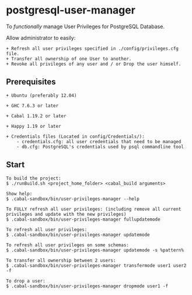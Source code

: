 postgresql-user-manager
=======================

To *functionally* manage User Privileges for PostgreSQL Database.

Allow administrator to easily:

    + Refresh all user privileges specified in ./config/privileges.cfg file.
    + Transfer all ownership of one User to another.
    + Revoke all privileges of any user and / or Drop the user himself.

## Prerequisites

    + Ubuntu (preferably 12.04)

    + GHC 7.6.3 or later

    + Cabal 1.19.2 or later

    + Happy 1.19 or later

    + Credentials files (Located in config/Credentials/):
        - credentials.cfg: all user credentials that need to be managed
        - db.cfg: PostgreSQL's credentials used by psql commandline tool

## Start

    To build the project:
    $ ./runBuild.sh <project_home_folder> <cabal_build arguments>

    Show help:
    $ .cabal-sandbox/bin/user-privileges-manager --help

    To FULLY refresh all user privileges: (including remove all current privileges and update with the new privileges)
    $ .cabal-sandbox/bin/user-privileges-manager fullupdatemode

    To refresh all user privileges:
    $ .cabal-sandbox/bin/user-privileges-manager updatemode

    To refresh all user privileges on some schemas:
    $ .cabal-sandbox/bin/user-privileges-manager updatemode -s %pattern%

    To transfer all ownership between 2 users:
    $ .cabal-sandbox/bin/user-privileges-manager transfermode user1 user2 -f

    To drop a user:
    $ .cabal-sandbox/bin/user-privileges-manager dropmode user1 -f
